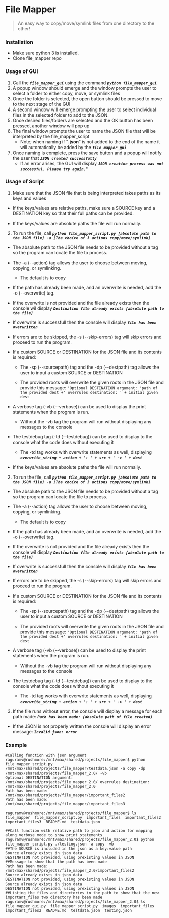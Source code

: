 # File Mapper
> An easy way to copy/move/symlink files from one directory to the other!

### Installation
* Make sure python 3 is installed.
* Clone file_mapper repo


### Usage of GUI
1. Call the ***`file_mapper_gui`*** using the command ***`python file_mapper_gui`***
2. A popup window should emerge and the window prompts the user to select a folder to either copy, move, or symlink files
3. Once the folder is selected, the open button should be pressed to move to the next stage of the GUI
4. A second window will emerge prompting the user to select individual files in the selected folder to add to the JSON.
5. Once desired files/folders are selected and the OK button has been pressed, another window will pop up
6. The final window prompts the user to name the JSON file that will be interpreted by the file_mapper_script
    * Note; when naming if "**.json**" is not added to the end of the name it will automatically be added by the ***`file_mapper_gui`***
7. Once naming is complete, press the save button and a popup will notify the user that ***`JSON created successfully`***
    * If an error arises, the GUI will display ***`JSON creation process was not successful. Please try again.`****


### Usage of Script
1. Make sure that the JSON file that is being interpreted takes paths as its keys and values  

  * If the keys/values are relative paths, make sure a SOURCE key and a DESTINATION key so that their full paths can be provided.

  * If the keys/values are absolute paths the file will run normally.

2. To run the file, call ***`python file_mapper_script.py [absolute path to the JSON file] -a [The choice of 3 actions copy/move/symlink]`***  

  * The absolute path to the JSON file needs to be provided without a tag so the program can locate the file to process.

  * The -a (--action) tag allows the user to choose between moving, copying, or symlinking.  

      - The default is to copy

  * If the path has already been made, and an overwrite is needed, add the -o (--overwrite) tag.

  * If the overwrite is not provided and the file already exists then the console wil display ***`Destination file already exists [absolute path to the file]`***  

  * If overwrite is successfull then the console will display ***`file has been overwritten`***

  * If errors are to be skipped, the -s (--skip-errors) tag will skip errors and proceed to run the program.  

  * If a custom SOURCE or DESTINATION for the JSON file and its contents is required:

      - The -sp (--sourcepath) tag and the -dp (--destpath) tag allows the user to input a custom SOURCE or DESTINATION

      - The provided roots will overwrite the given roots in the JSON file and provide this message: `'Optional DESTINATION argument: 'path of the provided dest +' overrules destination: ' + initial given dest`

  * A verbose tag (-vb (--verbose)) can be used to display the print statements when the program is run.

      - Without the -vb tag the program will run without displaying any messages to the console

  * The testdebug tag (-td (--testdebug)) can be used to display to the console what the code does without executing it

      - The -td tag works with overwrite statements as well, displaying ***`overwrite_string + action + ': ' + src + ' -> ' + dest`***

  * If the keys/values are absolute paths the file will run normally.

2. To run the file, call ***`python file_mapper_script.py [absolute path to the JSON file] -a [The choice of 3 actions copy/move/symlink]`***  

  * The absolute path to the JSON file needs to be provided without a tag so the program can locate the file to process.

  * The -a (--action) tag allows the user to choose between moving, copying, or symlinking.  

      - The default is to copy

  * If the path has already been made, and an overwrite is needed, add the -o (--overwrite) tag.

  * If the overwrite is not provided and the file already exists then the console wil display ***`Destination file already exists [absolute path to the file]`***  

  * If overwrite is successfull then the console will display ***`file has been overwritten`***

  * If errors are to be skipped, the -s (--skip-errors) tag will skip errors and proceed to run the program.  

  * If a custom SOURCE or DESTINATION for the JSON file and its contents is required:

      - The -sp (--sourcepath) tag and the -dp (--destpath) tag allows the user to input a custom SOURCE or DESTINATION

      - The provided roots will overwrite the given roots in the JSON file and provide this message: `'Optional DESTINATION argument: 'path of the provided dest +' overrules destination: ' + initial given dest`

  * A verbose tag (-vb (--verbose)) can be used to display the print statements when the program is run.

      - Without the -vb tag the program will run without displaying any messages to the console

  * The testdebug tag (-td (--testdebug)) can be used to display to the console what the code does without executing it

      - The -td tag works with overwrite statements as well, displaying ***`overwrite_string + action + ': ' + src + ' -> ' + dest`***
      
3. If the file runs without error, the console will display a message for each path made: ***`Path has been made: (absolute path of file created)`***

  * If the JSON is not properly written the console will display an error message: ***`Invalid json: error`***



### Example
~~~~
#Calling function with json argument
raguramv@rushmore:/mnt/max/shared/projects/file_mapper$ python file_mapper_script.py /mnt/max/shared/projects/file_mapper/testdata.json -a copy -dp /mnt/max/shared/projects/file_mapper_2.0/ -vb
Optional DESTINATION argument: /mnt/max/shared/projects/file_mapper_2.0/ overrules destination: /mnt/max/shared/projects/file_mapper_2.0
Path has been made: /mnt/max/shared/projects/file_mapper/important_files2
Path has been made: /mnt/max/shared/projects/file_mapper/important_files3

raguramv@rushmore:/mnt/max/shared/projects/file_mapper$ ls
file_mapper  file_mapper_script.py  important_files  important_files2  important_files3  README.md  testdata.json
~~~~

~~~~
##Call function with relative path to json and action for mapping along verbose mode to show print statements
raguramv@rushmore:/mnt/max/shared/projects/file_mapper_2.0$ python file_mapper_script.py ./testing.json -a copy -vb
##The SOURCE is included in the json as a key:value path
Source already exists in json data
DESTINATION not provided, using prexisting values in JSON
##Message to show that the path has been made
Path has been made: /mnt/max/shared/projects/file_mapper_2.0/important_files2
Source already exists in json data
DESTINATION not provided, using prexisting values in JSON
Source already exists in json data
DESTINATION not provided, using prexisting values in JSON
##Listing the files and directories in the path to show that the new important_files two directory has been made
raguramv@rushmore:/mnt/max/shared/projects/file_mapper_2.0$ ls
file_mapper_gui.py  file_mapper_script.py  images  important_files  important_files2  README.md  testdata.json  testing.json

~~~~
